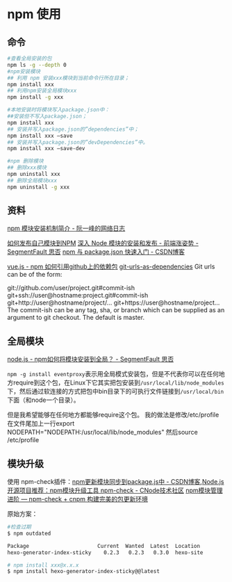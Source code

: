 # npm 使用

## 命令

```bash
#查看全局安装的包
npm ls -g --depth 0
#npm安装模块
## 利用 npm 安装xxx模块到当前命令行所在目录；
npm install xxx
## 利用npm安装全局模块xxx
npm install -g xxx

#本地安装时将模块写入package.json中：
##安装但不写入package.json；
npm install xxx
## 安装并写入package.json的”dependencies”中；
npm install xxx –save
## 安装并写入package.json的”devDependencies”中。
npm install xxx –save-dev

#npm 删除模块
## 删除xxx模块
npm uninstall xxx
## 删除全局模块xxx
npm uninstall -g xxx
```

## 资料
[npm 模块安装机制简介 - 阮一峰的网络日志](http://www.ruanyifeng.com/blog/2016/01/npm-install.html)

[如何发布自己模块到NPM](https://www.jianshu.com/p/f5d4c891830f)
[深入 Node 模块的安装和发布 - 前端涨姿势 - SegmentFault 思否](https://segmentfault.com/a/1190000004221514)
[npm 与 package.json 快速入门 - CSDN博客](https://blog.csdn.net/u011240877/article/details/76582670)


[vue.js - npm 如何引用github上的依赖包](https://segmentfault.com/q/1010000010884415)
[git-urls-as-dependencies](https://docs.npmjs.com/files/package.json#git-urls-as-dependencies)
Git urls can be of the form:

git://github.com/user/project.git#commit-ish
git+ssh://user@hostname:project.git#commit-ish
git+http://user@hostname/project/...
git+https://user@hostname/project...
The commit-ish can be any tag, sha, or branch which can be supplied as an argument to git checkout. The default is master.



## 全局模块
[node.js - npm如何将模块安装到全局？ - SegmentFault 思否](https://segmentfault.com/q/1010000000396247)

`npm -g install eventproxy`表示用全局模式安装包，但是不代表你可以在任何地方require到这个包，在Linux下它其实把包安装到`/usr/local/lib/node_modules`下，然后通过软连接的方式把包中bin目录下的可执行文件链接到`/usr/local/bin`下面（和node一个目录）。

但是我希望能够在任何地方都能够require这个包。
我的做法是修改/etc/profile
在文件尾加上一行export NODEPATH="NODEPATH:/usr/local/lib/node_modules"
然后source /etc/profile

## 模块升级

使用 npm-check插件：[npm更新模块同步到package.js中 - CSDN博客](https://blog.csdn.net/wkl305268748/article/details/76641323),[Node.js开源项目推荐：npm模块升级工具 npm-check - CNode技术社区](http://cnodejs.org/topic/5705cd70c5f5b4a959e9192a)
[npm模块管理进阶 — npm-check + cnpm 构建完美的包更新环境](https://segmentfault.com/a/1190000011085967)

原始方案：

```bash
#检查过期
$ npm outdated

Package                      Current  Wanted  Latest  Location
hexo-generator-index-sticky    0.2.3   0.2.3   0.3.0  hexo-site

# npm install xxx@x.x.x
$ npm install hexo-generator-index-sticky@@latest
```